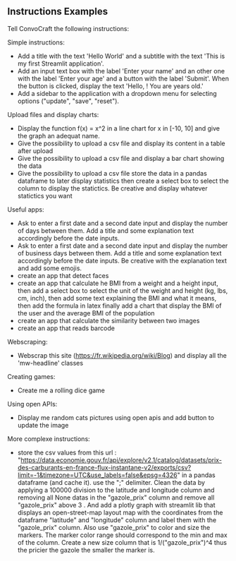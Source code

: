 ## Instructions Examples

Tell ConvoCraft the following instructions:

Simple instructions:
- Add a title with the text 'Hello World' and a subtitle with the text 'This is my first Streamlit application'.
- Add an input text box with the label 'Enter your name' and an other one with the label 'Enter your age' and a button with the label 'Submit'. When the button is clicked, display the text 'Hello, <name>! You are <age> years old.'
- Add a sidebar to the application with a dropdown menu for selecting options ("update", "save", "reset").

Upload files and display charts:
- Display the function f(x) = x^2 in a line chart for x in [-10, 10] and give the graph an adequat name.
- Give the possibility to upload a csv file and display its content in a table after upload
- Give the possibility to upload a csv file and display a bar chart showing the data
- Give the possibility to upload a csv file store the data in a pandas dataframe to later display statistics then create a select box to select the column to display the statictics. Be creative and display whatever statictics you want

Useful apps:
- Ask to enter a first date and a second date input and display the number of days between them. Add a title and some explanation text accordingly before the date inputs.
- Ask to enter a first date and a second date input and display the number of business days between them. Add a title and some explanation text accordingly before the date inputs. Be creative with the explanation text and add some emojis.
- create an app that detect faces
- create an app that calculate he BMI from a weight and a height input, then add a select box to select the unit of the weight and height (kg, lbs, cm, inch), then add some text explaining the BMI and what it means, then add the formula in latex finally add a chart that display the BMI of the user and the average BMI of the population
- create an app that calculate the similarity between two images
- create an app that reads barcode

Webscraping:
- Webscrap this site (https://fr.wikipedia.org/wiki/Blog) and display all the 'mw-headline' classes

Creating games:
- Create me a rolling dice game

Using open APIs:
- Display me random cats pictures using open apis and add button to update the image

More complexe instructions:
- store the csv values from this url : "https://data.economie.gouv.fr/api/explore/v2.1/catalog/datasets/prix-des-carburants-en-france-flux-instantane-v2/exports/csv?limit=-1&timezone=UTC&use_labels=false&epsg=4326" in a pandas dataframe (and cache it). use the ";" delimiter. Clean the data by applying a 100000 division to the latitude and longitude column and removing all None datas in the "gazole_prix" column and remove all "gazole_prix" above 3 . And add a plotly graph with streamlit lib that displays an open-street-map layout map with the coordinates from the dataframe "latitude" and "longitude" column and label them with the "gazole_prix" column. Also use "gazole_prix" to color and size the markers. The marker color range should correspond to the min and max of the column. Create a new size column that is 1/("gazole_prix")^4 thus the pricier the gazole the smaller the marker is.